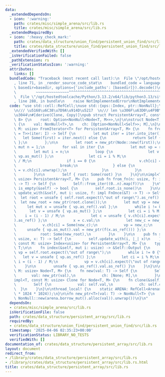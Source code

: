 ```yaml
---
data:
  _extendedDependsOn:
  - icon: ':warning:'
    path: crates/misc/simple_arena/src/lib.rs
    title: crates/misc/simple_arena/src/lib.rs
  _extendedRequiredBy:
  - icon: ':heavy_check_mark:'
    path: crates/data_structure/union_find/persistent_union_find/src/lib.rs
    title: crates/data_structure/union_find/persistent_union_find/src/lib.rs
  _extendedVerifiedWith: []
  _isVerificationFailed: false
  _pathExtension: rs
  _verificationStatusIcon: ':warning:'
  attributes:
    links: []
  bundledCode: "Traceback (most recent call last):\n  File \"/opt/hostedtoolcache/Python/3.13.2/x64/lib/python3.13/site-packages/onlinejudge_verify/documentation/build.py\"\
    , line 71, in _render_source_code_stat\n    bundled_code = language.bundle(stat.path,\
    \ basedir=basedir, options={'include_paths': [basedir]}).decode()\n          \
    \         ~~~~~~~~~~~~~~~^^^^^^^^^^^^^^^^^^^^^^^^^^^^^^^^^^^^^^^^^^^^^^^^^^^^^^^^^^^^^^^^^^\n\
    \  File \"/opt/hostedtoolcache/Python/3.13.2/x64/lib/python3.13/site-packages/onlinejudge_verify/languages/rust.py\"\
    , line 288, in bundle\n    raise NotImplementedError\nNotImplementedError\n"
  code: "use std::cell::RefCell;\nuse std::{ops::Index, ptr::NonNull};\n\nuse simple_arena::Arena;\n\
    \n/// \u5168\u6C38\u7D9A\u914D\u5217  \n/// len \u306F\u63D0\u4F9B\u3057\u306A\
    \u3044\n#[derive(Clone, Copy)]\npub struct PersistentArray<T, const M: usize =\
    \ 8> {\n    root: Option<NonNull<Node<T, M>>>,\n}\n\nstruct Node<T, const M: usize>\
    \ {\n    val: NonNull<T>,\n    ch: [Option<NonNull<Self>>; M],\n}\n\nimpl<T, const\
    \ M: usize> FromIterator<T> for PersistentArray<T, M> {\n    fn from_iter<I: IntoIterator<Item\
    \ = T>>(iter: I) -> Self {\n        let mut iter = iter.into_iter();\n\n     \
    \   let Some(first) = iter.next() else {\n            return Self { root: None\
    \ };\n        };\n\n        let root = new_ptr(Node::new(first));\n        let\
    \ mut n = 1;\n        for val in iter {\n            let mut vp = root;\n    \
    \        let mut i = n;\n            loop {\n                let v = unsafe {\
    \ vp.as_mut() };\n                let ci = i % M;\n                i = (i - 1)\
    \ / M;\n                if i == 0 {\n                    v.ch[ci] = Some(new_ptr(Node::new(val)));\n\
    \                    break;\n                } else {\n                    vp\
    \ = v.ch[ci].unwrap();\n                }\n            }\n            n += 1;\n\
    \        }\n\n        Self { root: Some(root) }\n    }\n}\n\nimpl<T, const M:\
    \ usize> PersistentArray<T, M> {\n    pub fn from_fn(n: usize, f: impl FnMut(usize)\
    \ -> T) -> Self {\n        Self::from_iter((0..n).map(f))\n    }\n\n    pub fn\
    \ is_empty(&self) -> bool {\n        self.root.is_none()\n    }\n\n    pub fn\
    \ update_with(&self, mut i: usize, f: impl FnOnce(&T) -> T) -> Self {\n      \
    \  let root = unsafe { self.root.expect(\"out of range\").as_ref() };\n      \
    \  let new_root = new_ptr(root.clone());\n        let mut vp = new_root;\n   \
    \     let mut x = unsafe { vp.as_ref().val };\n        while i != 0 {\n      \
    \      let v = unsafe { vp.as_mut() };\n            let ci = i % M;\n        \
    \    i = (i - 1) / M;\n            let c = unsafe { v.ch[ci].expect(\"out of range\"\
    ).as_ref() };\n            x = c.val;\n            let new_c = new_ptr(c.clone());\n\
    \            v.ch[ci] = Some(new_c);\n            vp = new_c;\n        }\n   \
    \     unsafe { vp.as_mut().val = new_ptr(f(x.as_ref())) };\n        Self {\n \
    \           root: Some(new_root),\n        }\n    }\n\n    pub fn set(&self, i:\
    \ usize, x: T) -> Self {\n        self.update_with(i, |_| x)\n    }\n}\n\nimpl<T,\
    \ const M: usize> Index<usize> for PersistentArray<T, M> {\n    type Output =\
    \ T;\n\n    fn index(&self, mut i: usize) -> &Self::Output {\n        let mut\
    \ vp = self.root.expect(\"out of range\");\n        while i != 0 {\n         \
    \   let v = unsafe { vp.as_ref() };\n            let ci = i % M;\n           \
    \ i = (i - 1) / M;\n            vp = v.ch[ci].expect(\"out of range\");\n    \
    \    }\n\n        unsafe { vp.as_ref().val.as_ref() }\n    }\n}\n\nimpl<T, const\
    \ M: usize> Node<T, M> {\n    fn new(val: T) -> Self {\n        Self {\n     \
    \       val: new_ptr(val),\n            ch: [None; M],\n        }\n    }\n}\n\n\
    impl<T, const M: usize> Clone for Node<T, M> {\n    fn clone(&self) -> Self {\n\
    \        Self {\n            val: self.val,\n            ch: self.ch,\n      \
    \  }\n    }\n}\n\nthread_local! {\n    static ARENA: RefCell<Arena> = RefCell::new(Arena::new(1024\
    \ * 1024 * 1024));\n}\n\nfn new_ptr<T>(val: T) -> NonNull<T> {\n    ARENA.with(|arena|\
    \ NonNull::new(arena.borrow_mut().alloc(val)).unwrap())\n}\n"
  dependsOn:
  - crates/misc/simple_arena/src/lib.rs
  isVerificationFile: false
  path: crates/data_structure/persistent_array/src/lib.rs
  requiredBy:
  - crates/data_structure/union_find/persistent_union_find/src/lib.rs
  timestamp: '2025-04-06 02:35:23+00:00'
  verificationStatus: LIBRARY_NO_TESTS
  verifiedWith: []
documentation_of: crates/data_structure/persistent_array/src/lib.rs
layout: document
redirect_from:
- /library/crates/data_structure/persistent_array/src/lib.rs
- /library/crates/data_structure/persistent_array/src/lib.rs.html
title: crates/data_structure/persistent_array/src/lib.rs
---
```

